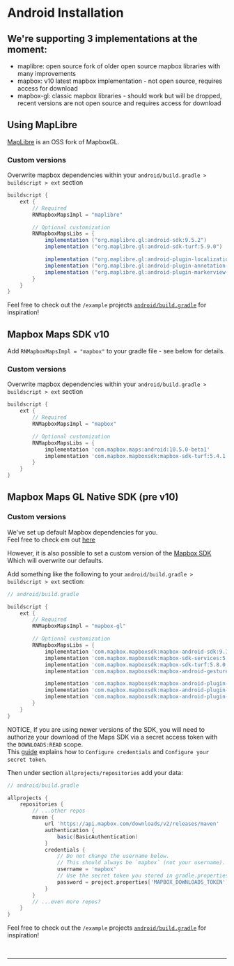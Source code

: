 # Android Installation

## We're supporting 3 implementations at the moment:

  - maplibre: open source fork of older open source mapbox libraries with many improvements
  - mapbox: v10 latest mapbox implementation - not open source, requires access for download
  - mapbox-gl: classic mapbox libraries - should work but will be dropped, recent versions are not open source and requires access for download


## Using MapLibre

[MapLibre](https://github.com/maplibre/maplibre-gl-native) is an OSS fork of MapboxGL.

### Custom versions

Overwrite mapbox dependencies within your `android/build.gradle > buildscript > ext` section

```groovy
buildscript {
    ext {
        // Required
        RNMapboxMapsImpl = "maplibre"

        // Optional customization
        RNMapboxMapsLibs = {
            implementation ("org.maplibre.gl:android-sdk:9.5.2")
            implementation ("org.maplibre.gl:android-sdk-turf:5.9.0")

            implementation ("org.maplibre.gl:android-plugin-localization-v9:1.0.0")
            implementation ("org.maplibre.gl:android-plugin-annotation-v9:1.0.0")
            implementation ("org.maplibre.gl:android-plugin-markerview-v9:1.0.0")
        }
    }
}
```

Feel free to check out the `/example` projects [`android/build.gradle`](https://github.com/rnmapbox/maps/blob/main/example/android/build.gradle) for inspiration!

## Mapbox Maps SDK v10

Add `RNMapboxMapsImpl = "mapbox"` to your gradle file - see below for details.

### Custom versions

Overwrite mapbox dependencies within your `android/build.gradle > buildscript > ext` section


```groovy
buildscript {
    ext {
        // Required
        RNMapboxMapsImpl = "mapbox"

        // Optional customization
        RNMapboxMapsLibs = {
            implementation 'com.mapbox.maps:android:10.5.0-beta1'
            implementation 'com.mapbox.mapboxsdk:mapbox-sdk-turf:5.4.1'
        }
    }
}
```

## Mapbox Maps GL Native SDK (pre v10)


### Custom versions

We've set up default Mapbox dependencies for you.  
Feel free to check em out [here](https://github.com/rnmapbox/maps/blob/eca4858744cab134b06ae455bcdacc63233318a5/android/rctmgl/build.gradle#L55-L76)

However, it is also possible to set a custom version of the [Mapbox SDK](https://github.com/mapbox/mapbox-gl-native-android)  
Which will overwrite our defaults.

Add something like the following to your `android/build.gradle > buildscript > ext` section:

```groovy
// android/build.gradle

buildscript {
    ext {
        // Required
        RNMapboxMapsImpl = "mapbox-gl"

        // Optional customization
        RNMapboxMapsLibs = {
            implementation 'com.mapbox.mapboxsdk:mapbox-android-sdk:9.7.1'
            implementation 'com.mapbox.mapboxsdk:mapbox-sdk-services:5.8.0'
            implementation 'com.mapbox.mapboxsdk:mapbox-sdk-turf:5.8.0'
            implementation 'com.mapbox.mapboxsdk:mapbox-android-gestures:0.7.0'

            implementation 'com.mapbox.mapboxsdk:mapbox-android-plugin-annotation-v9:0.8.0'
            implementation 'com.mapbox.mapboxsdk:mapbox-android-plugin-localization-v9:0.14.0'
            implementation 'com.mapbox.mapboxsdk:mapbox-android-plugin-markerview-v9:0.4.0'
        }
    }
}
```

NOTICE, If you are using newer versions of the SDK, you will need to authorize your download of the Maps SDK via a secret access token with the `DOWNLOADS:READ` scope.  
This [guide](https://docs.mapbox.com/android/maps/guides/install/#configure-credentials) explains how to `Configure credentials` and `Configure your secret token`.

Then under section `allprojects/repositories` add your data:

```groovy
// android/build.gradle

allprojects {
    repositories {
        // ...other repos
        maven {
            url 'https://api.mapbox.com/downloads/v2/releases/maven'
            authentication {
                basic(BasicAuthentication)
            }
            credentials {
                // Do not change the username below.
                // This should always be `mapbox` (not your username).
                username = 'mapbox'
                // Use the secret token you stored in gradle.properties as the password
                password = project.properties['MAPBOX_DOWNLOADS_TOKEN'] ?: ""
            }
        }
        // ...even more repos?
    }
}
```

Feel free to check out the `/example` projects [`android/build.gradle`](https://github.com/rnmapbox/maps/blob/main/example/android/build.gradle) for inspiration!

<br>

---

<br>



